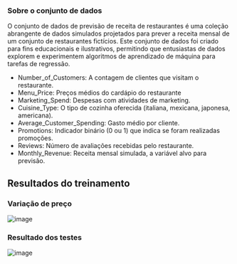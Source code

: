 ### Sobre o conjunto de dados

O conjunto de dados de previsão de receita de restaurantes é uma coleção abrangente de dados simulados projetados para prever a receita mensal de um conjunto de restaurantes fictícios. Este conjunto de dados foi criado para fins educacionais e ilustrativos, permitindo que entusiastas de dados explorem e experimentem algoritmos de aprendizado de máquina para tarefas de regressão.

- Number_of_Customers: A contagem de clientes que visitam o restaurante.
- Menu_Price: Preços médios do cardápio do restaurante
- Marketing_Spend: Despesas com atividades de marketing.
- Cuisine_Type: O tipo de cozinha oferecida (italiana, mexicana, japonesa, americana).
- Average_Customer_Spending: Gasto médio por cliente.
- Promotions: Indicador binário (0 ou 1) que indica se foram realizadas promoções.
- Reviews: Número de avaliações recebidas pelo restaurante.
- Monthly_Revenue: Receita mensal simulada, a variável alvo para previsão.

## Resultados do treinamento

### Variação de preço

![image](https://github.com/EvandroSanches/RESTAURANTE_REGRESSAO_Databricks/assets/102191806/622553f8-20b7-4c8e-afac-ab789afcad15)


### Resultado dos testes

![image](https://github.com/EvandroSanches/RESTAURANTE_REGRESSAO_Databricks/assets/102191806/c18895ef-348f-46f1-8c75-83f8f0b45a7f)

